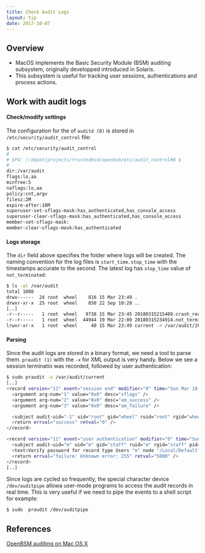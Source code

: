 ```yaml
---
title: Check Audit Logs
layout: tip
date: 2017-10-07
---
```


## Overview

* MacOS implements the Basic Security Module (BSM) auditing subsystem, originally developped introduced in Solaris.
* This subsystem is useful for tracking user sessions, authentications and process actions.

## Work with audit logs

#### Check/modify settings
The configuration for the of ```auditd (8)``` is stored in ```/etc/security/audit_control``` file:

```bash
$ cat /etc/security/audit_control
#
# $P4: //depot/projects/trustedbsd/openbsm/etc/audit_control#8 $
#
dir:/var/audit
flags:lo,aa
minfree:5
naflags:lo,aa
policy:cnt,argv
filesz:2M
expire-after:10M
superuser-set-sflags-mask:has_authenticated,has_console_access
superuser-clear-sflags-mask:has_authenticated,has_console_access
member-set-sflags-mask:
member-clear-sflags-mask:has_authenticated
```

#### Logs storage

The ```dir``` field above specifies the folder where logs will be created. The naming convention for the log files is ```start_time.stop_time``` with the timestamps accurate to the second. The latest log has ```stop_time``` value of ```not_terminated```:

```bash
$ ls -al /var/audit
total 1008
drwx------  24 root  wheel    816 15 Mar 23:49 .
drwxr-xr-x  25 root  wheel    850 22 Sep 10:28 ..
[..]
-r--r-----   1 root  wheel   9738 15 Mar 23:45 20180315215409.crash_recovery
-r--r-----   1 root  wheel  44944 19 Mar 22:00 20180315234914.not_terminated
lrwxr-xr-x   1 root  wheel     40 15 Mar 23:49 current -> /var/audit/20180315234914.not_terminated
```

#### Parsing

Since the audit logs are stored in a binary format, we need a tool to parse them. ```praudit (1)``` with the ```-x``` for XML output is very handy. Below we see a session terminatio was recorded, followed by user authentication:

```bash
$ sudo praudit -x /var/audit/current
[..]
<record version="11" event="session end" modifier="0" time="Sun Mar 18 22:56:54 2018" msec=" + 523 msec" >
  <argument arg-num="1" value="0x0" desc="sflags" />
  <argument arg-num="2" value="0x0" desc="am_success" />
  <argument arg-num="3" value="0x0" desc="am_failure" />

  <subject audit-uid="-1" uid="root" gid="wheel" ruid="root" rgid="wheel" pid="0" sid="100100" tid="0 0.0.0.0" />
  <return errval="success" retval="0" />
</record>

<record version="11" event="user authentication" modifier="0" time="Sun Mar 18 22:56:54 2018" msec=" + 682 msec" >
  <subject audit-uid="m" uid="m" gid="staff" ruid="m" rgid="staff" pid="1148" sid="100007" tid="1149 0.0.0.0" />
  <text>Verify password for record type Users "m" node "/Local/Default"</text>
  <return errval="failure: Unknown error: 255" retval="5000" />
</record>
[..]
```

Since logs are cycled so frequently, the special character device ```/dev/auditpipe``` allowa user-mode programs to access the audit records in real time. This is very useful if we need to pipe the events to a shell script for example:

```bash
$ sudo  praudit /dev/auditpipe
```

## References

[OpenBSM auditing on Mac OS X](https://derflounder.wordpress.com/2012/01/30/openbsm-auditing-on-mac-os-x/)
